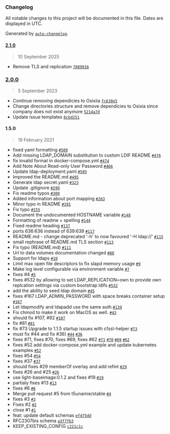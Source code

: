 ### Changelog

All notable changes to this project will be documented in this file. Dates are displayed in UTC.

Generated by [`auto-changelog`](https://github.com/CookPete/auto-changelog).

#### [2.1.0](https://github.com/semhoun/docker_openldap/compare/2.0.0...2.1.0)

> 10 September 2025

- Remove TLS and replication [`7889916`](https://github.com/semhoun/docker_openldap/commit/78899167d97f55cedfea17795bba9fa9b429de3d)

### [2.0.0](https://github.com/semhoun/docker_openldap/compare/1.5.0...2.0.0)

> 5 September 2023

- Continue removing dependicies to Osixiia [`fc638e5`](https://github.com/semhoun/docker_openldap/commit/fc638e5ca03aaca43a1352515fd06b0dc100e80e)
- Change directories structure and remove dependicies to Osixia since company does not exist anymore [`5214a7d`](https://github.com/semhoun/docker_openldap/commit/5214a7d445358dd8e6711591392a2550171d14b1)
- Update issue templates [`8cbd251`](https://github.com/semhoun/docker_openldap/commit/8cbd251b23cb26c1f55e2aa08aa8859ff6c57731)

#### 1.5.0

> 19 February 2021

- fixed yaml formatting [`#509`](https://github.com/semhoun/docker_openldap/pull/509)
- Add missing LDAP_DOMAIN substitution to custom LDIF README [`#476`](https://github.com/semhoun/docker_openldap/pull/476)
- fix invalid format in docker-compose.yml [`#474`](https://github.com/semhoun/docker_openldap/pull/474)
- Add Note About Read-only User Password [`#466`](https://github.com/semhoun/docker_openldap/pull/466)
- Update ldap-deployment.yaml [`#505`](https://github.com/semhoun/docker_openldap/pull/505)
- Improved the README.md [`#495`](https://github.com/semhoun/docker_openldap/pull/495)
- Generate ldap secret.yaml [`#323`](https://github.com/semhoun/docker_openldap/pull/323)
- Update .gitignore [`#299`](https://github.com/semhoun/docker_openldap/pull/299)
- Fix readme typos [`#300`](https://github.com/semhoun/docker_openldap/pull/300)
- Added information about port mapping [`#263`](https://github.com/semhoun/docker_openldap/pull/263)
- Minor typo in README [`#191`](https://github.com/semhoun/docker_openldap/pull/191)
- Fix typo [`#155`](https://github.com/semhoun/docker_openldap/pull/155)
- Document the undocumented HOSTNAME variable [`#148`](https://github.com/semhoun/docker_openldap/pull/148)
- Formatting of readme + spelling [`#144`](https://github.com/semhoun/docker_openldap/pull/144)
- Fixed readme heading [`#137`](https://github.com/semhoun/docker_openldap/pull/137)
- ports 636:636 instead of 639:639 [`#117`](https://github.com/semhoun/docker_openldap/pull/117)
- README.md - change deprecated '-h' to now favoured '-H ldap://' [`#115`](https://github.com/semhoun/docker_openldap/pull/115)
- small rephrase of README.md TLS section [`#113`](https://github.com/semhoun/docker_openldap/pull/113)
- Fix typo (README.md) [`#111`](https://github.com/semhoun/docker_openldap/pull/111)
- Url to data volumes documentation changed [`#88`](https://github.com/semhoun/docker_openldap/pull/88)
- Support for ldaps [`#10`](https://github.com/semhoun/docker_openldap/pull/10)
- Limit max open file descriptors to fix slapd memory usage [`#9`](https://github.com/semhoun/docker_openldap/pull/9)
- Make log level configurable via environment variable [`#7`](https://github.com/semhoun/docker_openldap/pull/7)
- fixes #4  [`#5`](https://github.com/semhoun/docker_openldap/pull/5)
- fixes #532 by allowing to set LDAP_REPLICATION=own to provide own replcation settings via custom bootstrap ldifs [`#532`](https://github.com/semhoun/docker_openldap/issues/532)
- add the ability to seed ldap domain [`#45`](https://github.com/zokradonh/kopano-docker/issues/45)
- fixes #167 LDAP_ADMIN_PASSWORD with space breaks container setup [`#167`](https://github.com/semhoun/docker_openldap/issues/167)
- Let ldapmodify and ldapadd use the same auth [`#139`](https://github.com/osixia/docker-openldap/issues/139)
- Fix chmod to make it work on MacOS as well. [`#43`](https://github.com/semhoun/docker_openldap/issues/43)
- should fix #107, #92 [`#107`](https://github.com/semhoun/docker_openldap/issues/107)
- fix #81 [`#81`](https://github.com/semhoun/docker_openldap/issues/81)
- fix #73 Upgrade to 1.1.5 startup issues with cfssl-helper [`#73`](https://github.com/semhoun/docker_openldap/issues/73)
- must fix #44 and fix #36) [`#44`](https://github.com/semhoun/docker_openldap/issues/44) [`#36`](https://github.com/semhoun/docker_openldap/issues/36)
- fixes #71, fixes #70, fixes #69, fixes #62 [`#71`](https://github.com/semhoun/docker_openldap/issues/71) [`#70`](https://github.com/semhoun/docker_openldap/issues/70) [`#69`](https://github.com/semhoun/docker_openldap/issues/69) [`#62`](https://github.com/semhoun/docker_openldap/issues/62)
- fixes #52 add docker-compose.yml example and update kubernetes examples [`#52`](https://github.com/semhoun/docker_openldap/issues/52)
- fixes #54 [`#54`](https://github.com/semhoun/docker_openldap/issues/54)
- fixes #37 [`#37`](https://github.com/semhoun/docker_openldap/issues/37)
- should fixes #29 memberOf overlay and add refint [`#29`](https://github.com/semhoun/docker_openldap/issues/29)
- fixes #26 and #25 [`#26`](https://github.com/semhoun/docker_openldap/issues/26)
- use light-baseimage:0.1.2 and fixes #19 [`#19`](https://github.com/semhoun/docker_openldap/issues/19)
- partialy fixes #13 [`#13`](https://github.com/semhoun/docker_openldap/issues/13)
- fixes #6 [`#6`](https://github.com/semhoun/docker_openldap/issues/6)
- Merge pull request #5 from t5unamie/stable [`#4`](https://github.com/semhoun/docker_openldap/issues/4)
- fixes #3 [`#3`](https://github.com/semhoun/docker_openldap/issues/3)
- Fixes #2 [`#2`](https://github.com/semhoun/docker_openldap/issues/2)
- close #1 [`#1`](https://github.com/semhoun/docker_openldap/issues/1)
- feat: update default schemas [`ef475dd`](https://github.com/semhoun/docker_openldap/commit/ef475dd5c1bf62d74007d7117cc13d96574b2f79)
- RFC2307bis schema [`a3f7fb3`](https://github.com/semhoun/docker_openldap/commit/a3f7fb31ed882180bff6cd9fdd3182f2c81ea612)
- KEEP_EXISTING_CONFIG [`c221c1c`](https://github.com/semhoun/docker_openldap/commit/c221c1cfb287571dc805c0dc497ccf950012c631)
